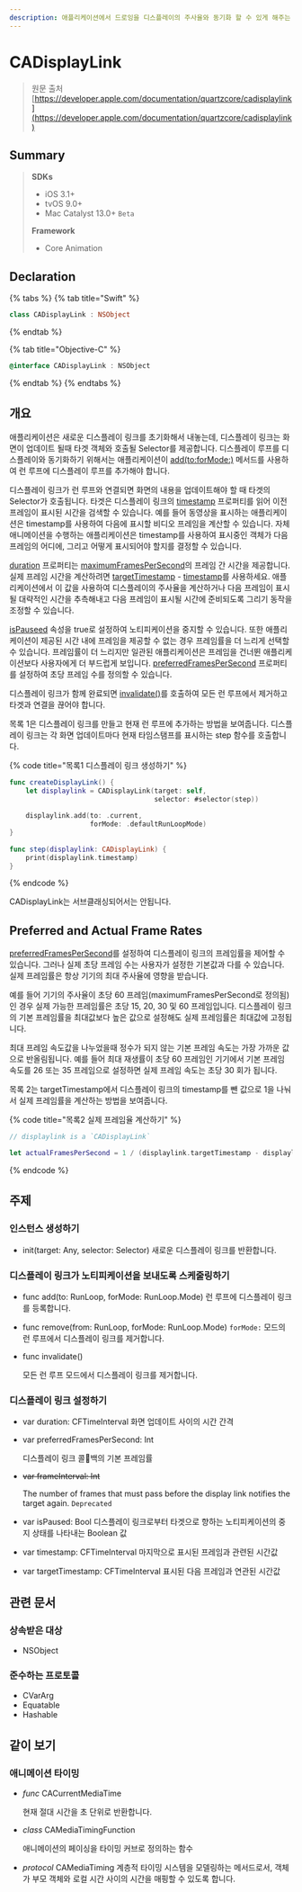 ```yaml
---
description: 애플리케이션에서 드로잉을 디스플레이의 주사율와 동기화 할 수 있게 해주는 타이머 객체
---
```


# CADisplayLink

> 원문 출처  
> [https://developer.apple.com/documentation/quartzcore/cadisplaylink](https://developer.apple.com/documentation/quartzcore/cadisplaylink)

## Summary

> **SDKs**
>
> * iOS 3.1+
> * tvOS 9.0+
> * Mac Catalyst 13.0+ `Beta`
>
> **Framework**
>
> * Core Animation

## Declaration

{% tabs %}
{% tab title="Swift" %}
```swift
class CADisplayLink : NSObject
```
{% endtab %}

{% tab title="Objective-C" %}
```objectivec
@interface CADisplayLink : NSObject
```
{% endtab %}
{% endtabs %}

## 개요

애플리케이션은 새로운 디스플레이 링크를 초기화해서 내놓는데, 디스플레이 링크는 화면이 업데이트 될때 타겟 객체와 호출될 Selector를 제공합니다. 디스플레이 루프를 디스플레이와 동기화하기 위해서는 애플리케이션이 [add\(to:forMode:\)](../../etc/not-found.md) 메서드를 사용하여 런 루프에 디스플레이 루프를 추가해야 합니다.

디스플레이 링크가 런 루프와 연결되면 화면의 내용을 업데이트해야 할 때 타겟의 Selector가 호출됩니다. 타겟은 디스플레이 링크의 [timestamp](../../etc/not-found.md) 프로퍼티를 읽어 이전 프레임이 표시된 시간을 검색할 수 있습니다. 예를 들어 동영상을 표시하는 애플리케이션은 timestamp를 사용하여 다음에 표시할 비디오 프레임을 계산할 수 있습니다. 자체 애니메이션을 수행하는 애플리케이션은 timestamp를 사용하여 표시중인 객체가 다음 프레임의 어디에, 그리고 어떻게 표시되어야 할지를 결정할 수 있습니다.

[duration](../../etc/not-found.md) 프로퍼티는 [maximumFramesPerSecond](../../etc/not-found.md)의 프레임 간 시간을 제공합니다. 실제 프레임 시간을 계산하려면 [targetTimestamp](../../etc/not-found.md) - [timestamp](../../etc/not-found.md)를 사용하세요. 애플리케이션에서 이 값을 사용하여 디스플레이의 주사율을 계산하거나 다음 프레임이 표시될 대략적인 시간을 추측해내고 다음 프레임이 표시될 시간에 준비되도록 그리기 동작을 조정할 수 있습니다.

[isPauseed](../../etc/not-found.md) 속성을 true로 설정하여 노티피케이션을 중지할 수 있습니다. 또한 애플리케이션이 제공된 시간 내에 프레임을 제공할 수 없는 경우 프레임률을 더 느리게 선택할 수 있습니다. 프레임률이 더 느리지만 일관된 애플리케이션은 프레임을 건너뛴 애플리케이션보다 사용자에게 더 부드럽게 보입니다. [preferredFramesPerSecond](../../etc/not-found.md) 프로퍼티를 설정하여 초당 프레임 수를 정의할 수 있습니다.

디스플레이 링크가 함께 완료되면 [invalidate\(\)](../../etc/not-found.md)를 호출하여 모든 런 루프에서 제거하고 타겟과 연결을 끊어야 합니다.

목록 1은 디스플레이 링크를 만들고 현재 런 루프에 추가하는 방법을 보여줍니다. 디스플레이 링크는 각 화면 업데이트마다 현재 타임스탬프를 표시하는 step 함수를 호출합니다.

{% code title="목록1 디스플레이 링크 생성하기" %}
```swift
func createDisplayLink() {
    let displaylink = CADisplayLink(target: self,
                                    selector: #selector(step))
    
    displaylink.add(to: .current,
                    forMode: .defaultRunLoopMode)
}
     
func step(displaylink: CADisplayLink) {
    print(displaylink.timestamp)
}
```
{% endcode %}

CADisplayLink는 서브클래싱되어서는 안됩니다.

## Preferred and Actual Frame Rates

[preferredFramesPerSecond](../../etc/not-found.md)를 설정하여 디스플레이 링크의 프레임률을 제어할 수 있습니다. 그러나 실제 초당 프레임 수는 사용자가 설정한 기본값과 다를 수 있습니다. 실제 프레임률은 항상 기기의 최대 주사율에 영향을 받습니다.

예를 들어 기기의 주사율이 초당 60 프레임\(maximumFramesPerSecond로 정의됨\)인 경우 실제 가능한 프레임률은 초당 15, 20, 30 및 60 프레임입니다. 디스플레이 링크의 기본 프레임률을 최대값보다 높은 값으로 설정해도 실제 프레임률은 최대값에 고정됩니다.

최대 프레임 속도값을 나누었을때 정수가 되지 않는 기본 프레임 속도는 가장 가까운 값으로 반올림됩니다. 예를 들어 최대 재생률이 초당 60 프레임인 기기에서 기본 프레임 속도를 26 또는 35 프레임으로 설정하면 실제 프레임 속도는 초당 30 회가 됩니다.

목록 2는 targetTimestamp에서 디스플레이 링크의 timestamp를 뺀 값으로 1을 나눠서 실제 프레임률을 계산하는 방법을 보여줍니다.

{% code title="목록2 실제 프레임율 계산하기" %}
```swift
// displaylink is a `CADisplayLink`

let actualFramesPerSecond = 1 / (displaylink.targetTimestamp - displaylink.timestamp)
```
{% endcode %}

## 주제

### 인스턴스 생성하기

* init\(target: Any, selector: Selector\) 새로운 디스플레이 링크를 반환합니다.

### 디스플레이 링크가 노티피케이션을 보내도록 스케줄링하기

* func add\(to: RunLoop, forMode: RunLoop.Mode\) 런 루프에 디스플레이 링크를 등록합니다.
* func remove\(from: RunLoop, forMode: RunLoop.Mode\) `forMode:` 모드의 런 루프에서 디스플레이 링크를 제거합니다.
* func invalidate\(\)

  모든 런 루프 모드에서 디스플레이 링크를 제거합니다.

### 디스플레이 링크 설정하기

* var duration: CFTimeInterval 화면 업데이트 사이의 시간 간격
* var preferredFramesPerSecond: Int

  디스플레이 링크 콜백의 기본 프레임률

* ~~var frameInterval: Int~~

  The number of frames that must pass before the display link notifies the target again. `Deprecated`

* var isPaused: Bool 디스플레이 링크로부터 타겟으로 향하는 노티피케이션의 중지 상태를 나타내는 Boolean 값
* var timestamp: CFTimeInterval 마지막으로 표시된 프레임과 관련된 시간값
* var targetTimestamp: CFTimeInterval 표시된 다음 프레임과 연관된 시간값

## 관련 문서

### 상속받은 대상

* NSObject

### 준수하는 프로토콜

* CVarArg
* Equatable
* Hashable

## 같이 보기

### 애니메이션 타이밍

* _func_ CACurrentMediaTime

  현재 절대 시간을 초 단위로 반환합니다.

* _class_ CAMediaTimingFunction

  애니메이션의 페이싱을 타이밍 커브로 정의하는 함수

* _protocol_ CAMediaTiming 계층적 타이밍 시스템을 모델링하는 메서드로서, 객체가 부모 객체와 로컬 시간 사이의 시간을 매핑할 수 있도록 합니다.

